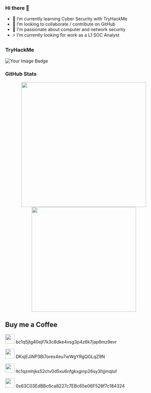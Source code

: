 ### Hi there 👋

<!--
**OfficialMuffin/OfficialMuffin** is a ✨ _special_ ✨ repository because its `README.md` (this file) appears on your GitHub profile.

Here are some ideas to get you started:

- 🔭 I’m currently working on ...
- 🌱 I’m currently learning ...
- 👯 I’m looking to collaborate on ...
- 🤔 I’m looking for help with ...
- 💬 Ask me about ...
- 📫 How to reach me: ...
- 😄 Pronouns: ...
- ⚡ Fun fact: ...
-->

- 🌱 I’m currently learning Cyber Security with TryHackMe
- 👯 I’m looking to collaborate / contribute on GitHub
- 💬 I'm passionate about computer and network security
- ⚡ I'm currently looking for work as a L1 SOC Analyst

### TryHackMe
<img src="https://tryhackme-badges.s3.amazonaws.com/m4st3rd0g3.png" alt="Your Image Badge" />

### GitHub Stats
  
<p align="center">
<img src="https://github-readme-stats.vercel.app/api?username=OfficialMuffin&theme=radical&show_icons=true" width="400"/>
  
<img src="https://github-readme-stats.vercel.app/api/top-langs/?username=OfficialMuffin&layout=compact&theme=radical" width="335" />
</p>

## Buy me a Coffee

<img src="https://raw.githubusercontent.com/JonnyBanana/JonnyBanana/master/IMG/Bitcoin-icon.png" height="30" width="30"> bc1q5jtg40ejf7k3c8dke4vsg3p4z6k7jap6mz9evr

<img src="https://avatars.githubusercontent.com/u/6122353?s=200&v=4" height="30" width="30"> DKsjEJiNP3Bi7orex4eu7wWgYRgQGLqZ9N

<img src="https://cdn.freebiesupply.com/logos/large/2x/litecoin-logo-png-transparent.png" height="30" width="30"> ltc1qzmhjks52ctv0d5xu6nfgkxgmp26sy3hjjmqluf

<img src="https://icons.iconarchive.com/icons/cjdowner/cryptocurrency-flat/1024/Ethereum-ETH-icon.png" height="30" width="30"> 0x63C03EdBBc6ca8227c7EBc65e06F528f7c184324
